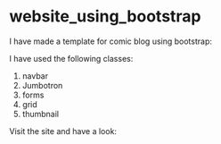 # website_using_bootstrap

I have made a template for comic blog using bootstrap:

I have used the following classes:

1. navbar
2. Jumbotron
3. forms
4. grid
5. thumbnail

Visit the site and have a look:  
